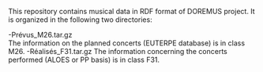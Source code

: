 This repository contains musical data in RDF format of DOREMUS project. It is organized in the following two directories:

-Prévus_M26.tar.gz	
	The information on the planned concerts (EUTERPE database) is in class M26.
-Réalisés_F31.tar.gz
	The information concerning the concerts performed (ALOES or PP basis) is in class F31.
	
	
	
	
	
	
	
	
	


